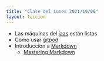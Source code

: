 ```yaml
---
title: "Clase del Lunes 2021/10/06"
layout: leccion
---
```



* Las máquinas del [iaas]({{site.baseurl}}/tema1-introduccion/practicas/p1-t1-iaas/) están listas
* Como usar [gitpod]({{site.baseurl}}/tema1-introduccion/gitpod.html)
* Introduccion a [Markdown](https://docs.github.com/en/github/writing-on-github/getting-started-with-writing-and-formatting-on-github/basic-writing-and-formatting-syntax#relative-links)
  - [Mastering Markdown](https://guides.github.com/features/mastering-markdown/)
